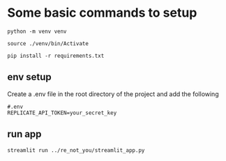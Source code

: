 # Some basic commands to setup

```shell
python -m venv venv
```

```shell
source ./venv/bin/Activate
```

```shell
pip install -r requirements.txt
```

## env setup

Create a .env file in the root directory of the project and add the following

```shell
#.env
REPLICATE_API_TOKEN=your_secret_key
```

## run app

```shell
streamlit run ../re_not_you/streamlit_app.py
```
